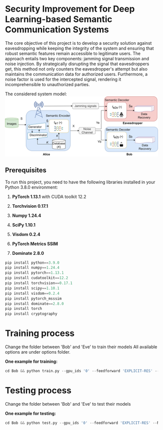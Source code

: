 # Security Improvement for Deep Learning-based Semantic Communication Systems

The core objective of this project is to develop a security solution against eavesdropping while keeping the integrity of the system and ensuring that robust semantic features remain accessible to legitimate users. 
The approach entails two key components: jamming signal transmission and noise injection. 
By strategically disrupting the signal that eavesdroppers get, this method not only counters the eavesdropper's attempt but also maintains the communication data for authorized users. 
Furthermore, a noise factor is used for the intercepted signal, rendering it incomprehensible to unauthorized parties.

The considered system model:
<img title="a title" alt="Alt text" src="Model_Security_SC.jpg">



## Prerequisites

To run this project, you need to have the following libraries installed in your Python 3.8.0 environment:

1. **PyTorch 1.13.1** with CUDA toolkit 12.2

2. **Torchvision 0.17.1**

3. **Numpy 1.24.4**

4. **SciPy 1.10.1**

5. **Visdom 0.2.4**

6. **PyTorch Metrics SSIM**

7. **Dominate 2.8.0**


``` python
pip install python==3.9.0
pip install numpy==1.24.4
pip install pytorch==1.13.1
pip install cudatoolkit==12.2
pip install torchvision==0.17.1
pip install scipy==1.10.1
pip install visdom==0.2.4
pip install pytorch_msssim
pip install dominate==2.8.0
pip install torch
pip install cryptography
```

# Training process

Change the folder between 'Bob' and 'Eve' to train their models
All available options are under options folder. 

**One example for training:**
``` python
cd Bob && python train.py --gpu_ids '0' --feedforward 'EXPLICIT-RES' --N_pilot 2 --n_downsample 2 --C_channel 12 --S 6 --SNR 0 --dataset_mode 'CIFAR10' --n_epochs 100 --n_epochs_decay 100 --lr 1e-3 
```

# Testing process
Change the folder between 'Bob' and 'Eve' to test their models

**One example for testing:**
``` python
cd Bob && python test.py --gpu_ids '0' --feedforward 'EXPLICIT-RES' --N_pilot 2 --n_downsample 2 --C_channel 12 --S 6 --SNR 0 --dataset_mode 'CIFAR10' --output_path './results/' --aspect_ratio 1.0 --phase 'test' --num_test 10000 --how_many_channel 5
```
